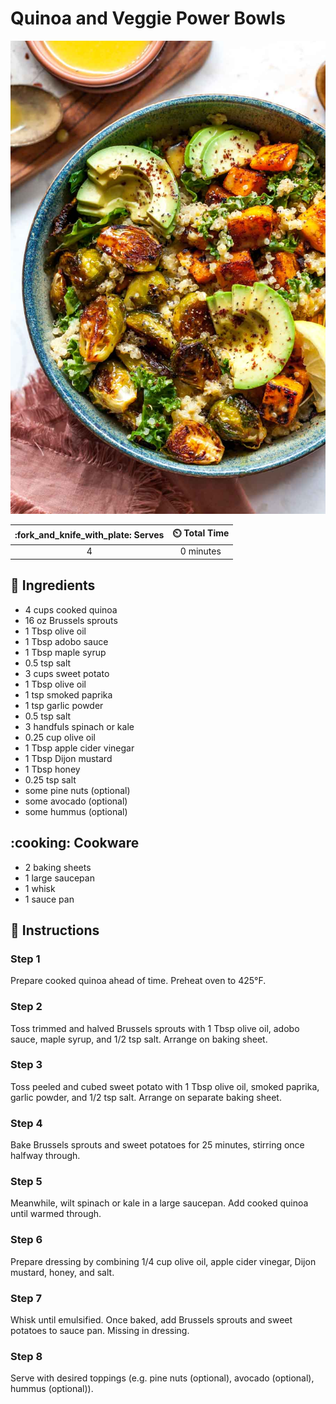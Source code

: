 # Quinoa and Veggie Power Bowls

![Quinoa and Veggie Power Bowls](../assets/images/quinoa-and-veggie-power-bowls.jpg)

| :fork_and_knife_with_plate: Serves | :timer_clock: Total Time |
|:----------------------------------:|:-----------------------: |
| 4 | 0 minutes |

## :salt: Ingredients

- 4 cups cooked quinoa
- 16 oz Brussels sprouts
- 1 Tbsp olive oil
- 1 Tbsp adobo sauce
- 1 Tbsp maple syrup
- 0.5 tsp salt
- 3 cups sweet potato
- 1 Tbsp olive oil
- 1 tsp smoked paprika
- 1 tsp garlic powder
- 0.5 tsp salt
- 3 handfuls spinach or kale
- 0.25 cup olive oil
- 1 Tbsp apple cider vinegar
- 1 Tbsp Dijon mustard
- 1 Tbsp honey
- 0.25 tsp salt
- some pine nuts (optional)
- some avocado (optional)
- some hummus (optional)

## :cooking: Cookware

- 2 baking sheets
- 1 large saucepan
- 1 whisk
- 1 sauce pan

## :pencil: Instructions

### Step 1

Prepare cooked quinoa ahead of time. Preheat oven to 425°F.

### Step 2

Toss trimmed and halved Brussels sprouts with 1 Tbsp olive oil, adobo sauce, maple syrup, and 1/2 tsp salt. Arrange on
baking sheet.

### Step 3

Toss peeled and cubed sweet potato with 1 Tbsp olive oil, smoked paprika, garlic powder, and 1/2 tsp salt. Arrange on
separate baking sheet.

### Step 4

Bake Brussels sprouts and sweet potatoes for 25 minutes, stirring once halfway through.

### Step 5

Meanwhile, wilt spinach or kale in a large saucepan. Add cooked quinoa until warmed through.

### Step 6

Prepare dressing by combining 1/4 cup olive oil, apple cider vinegar, Dijon mustard, honey, and salt.

### Step 7

Whisk until emulsified. Once baked, add Brussels sprouts and sweet potatoes to sauce pan. Missing in dressing.

### Step 8

Serve with desired toppings (e.g. pine nuts (optional), avocado (optional), hummus (optional)).
